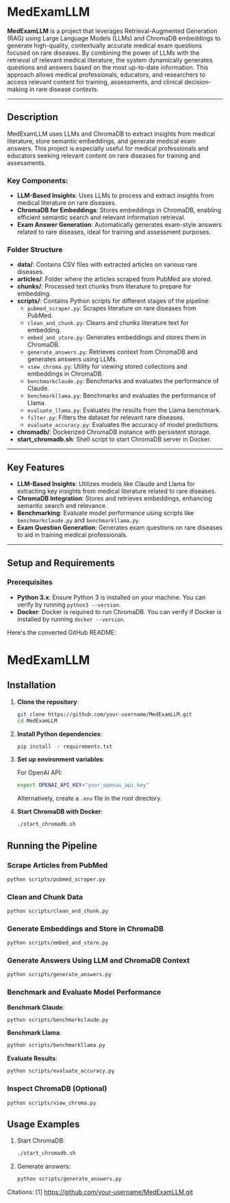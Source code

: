 # MedExamLLM

**MedExamLLM** is a project that leverages Retrieval-Augmented Generation (RAG) using Large Language Models (LLMs) and ChromaDB embeddings to generate high-quality, contextually accurate medical exam questions focused on rare diseases. By combining the power of LLMs with the retrieval of relevant medical literature, the system dynamically generates questions and answers based on the most up-to-date information. This approach allows medical professionals, educators, and researchers to access relevant content for training, assessments, and clinical decision-making in rare disease contexts.


---

## Description

MedExamLLM uses LLMs and ChromaDB to extract insights from medical literature, store semantic embeddings, and generate medical exam answers. This project is especially useful for medical professionals and educators seeking relevant content on rare diseases for training and assessments.

### Key Components:

- **LLM-Based Insights**: Uses LLMs to process and extract insights from medical literature on rare diseases.
- **ChromaDB for Embeddings**: Stores embeddings in ChromaDB, enabling efficient semantic search and relevant information retrieval.
- **Exam Answer Generation**: Automatically generates exam-style answers related to rare diseases, ideal for training and assessment purposes.

### Folder Structure

- **data/**: Contains CSV files with extracted articles on various rare diseases.
- **articles/**: Folder where the articles scraped from PubMed are stored.
- **chunks/**: Processed text chunks from literature to prepare for embedding.
- **scripts/**: Contains Python scripts for different stages of the pipeline:
  - `pubmed_scraper.py`: Scrapes literature on rare diseases from PubMed.
  - `clean_and_chunk.py`: Cleans and chunks literature text for embedding.
  - `embed_and_store.py`: Generates embeddings and stores them in ChromaDB.
  - `generate_answers.py`: Retrieves context from ChromaDB and generates answers using LLMs.
  - `view_chroma.py`: Utility for viewing stored collections and embeddings in ChromaDB.
  - `benchmarkclaude.py`: Benchmarks and evaluates the performance of Claude.
  - `benchmarkllama.py`: Benchmarks and evaluates the performance of Llama.
  - `evaluate_llama.py`: Evaluates the results from the Llama benchmark.
  - `filter.py`: Filters the dataset for relevant rare diseases.
  - `evaluate_accuracy.py`: Evaluates the accuracy of model predictions.
- **chromadb/**: Dockerized ChromaDB instance with persistent storage.
- **start_chromadb.sh**: Shell script to start ChromaDB server in Docker.

---

## Key Features

- **LLM-Based Insights**: Utilizes models like Claude and Llama for extracting key insights from medical literature related to rare diseases.
- **ChromaDB Integration**: Stores and retrieves embeddings, enhancing semantic search and relevance.
- **Benchmarking**: Evaluate model performance using scripts like `benchmarkclaude.py` and `benchmarkllama.py`.
- **Exam Question Generation**: Generates exam questions on rare diseases to aid in training medical professionals.

---

## Setup and Requirements

### Prerequisites

- **Python 3.x**: Ensure Python 3 is installed on your machine. You can verify by running `python3 --version`.
- **Docker**: Docker is required to run ChromaDB. You can verify if Docker is installed by running `docker --version`.

Here's the converted GitHub README:

# MedExamLLM

## Installation

1. **Clone the repository**:

   ```bash
   git clone https://github.com/your-username/MedExamLLM.git
   cd MedExamLLM
   ```

2. **Install Python dependencies**:

   ```bash
   pip install -r requirements.txt
   ```

3. **Set up environment variables**:

   For OpenAI API:

   ```bash
   export OPENAI_API_KEY="your_openai_api_key"
   ```

   Alternatively, create a `.env` file in the root directory.

4. **Start ChromaDB with Docker**:

   ```bash
   ./start_chromadb.sh
   ```

## Running the Pipeline

### Scrape Articles from PubMed

```bash
python scripts/pubmed_scraper.py
```

### Clean and Chunk Data

```bash
python scripts/clean_and_chunk.py
```

### Generate Embeddings and Store in ChromaDB

```bash
python scripts/embed_and_store.py
```

### Generate Answers Using LLM and ChromaDB Context

```bash
python scripts/generate_answers.py
```

### Benchmark and Evaluate Model Performance

**Benchmark Claude**:

```bash
python scripts/benchmarkclaude.py
```

**Benchmark Llama**:

```bash
python scripts/benchmarkllama.py
```

**Evaluate Results**:

```bash
python scripts/evaluate_accuracy.py
```

### Inspect ChromaDB (Optional)

```bash
python scripts/view_chroma.py
```

## Usage Examples

1. Start ChromaDB:

   ```bash
   ./start_chromadb.sh
   ```

2. Generate answers:

   ```bash
   python scripts/generate_answers.py
   ```

Citations:
[1] https://github.com/your-username/MedExamLLM.git
